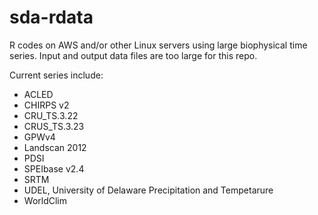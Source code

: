 # sda-rdata
R codes on AWS and/or other Linux servers using large biophysical time series. Input and output data files are too large for this repo.

Current series include:
* ACLED
* CHIRPS v2
* CRU_TS.3.22
* CRUS_TS.3.23
* GPWv4
* Landscan 2012
* PDSI
* SPEIbase v2.4
* SRTM
* UDEL, University of Delaware Precipitation and Tempetarure
* WorldClim
